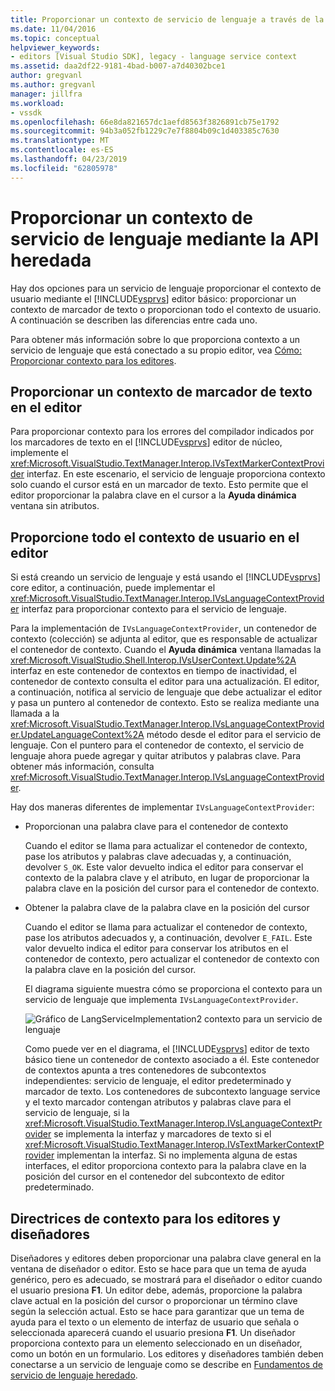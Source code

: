 ```yaml
---
title: Proporcionar un contexto de servicio de lenguaje a través de la API heredada | Microsoft Docs
ms.date: 11/04/2016
ms.topic: conceptual
helpviewer_keywords:
- editors [Visual Studio SDK], legacy - language service context
ms.assetid: daa2df22-9181-4bad-b007-a7d40302bce1
author: gregvanl
ms.author: gregvanl
manager: jillfra
ms.workload:
- vssdk
ms.openlocfilehash: 66e8da821657dc1aefd8563f3826891cb75e1792
ms.sourcegitcommit: 94b3a052fb1229c7e7f8804b09c1d403385c7630
ms.translationtype: MT
ms.contentlocale: es-ES
ms.lasthandoff: 04/23/2019
ms.locfileid: "62805978"
---
```

# <a name="provide-a-language-service-context-by-using-the-legacy-api"></a>Proporcionar un contexto de servicio de lenguaje mediante la API heredada
Hay dos opciones para un servicio de lenguaje proporcionar el contexto de usuario mediante el [!INCLUDE[vsprvs](../code-quality/includes/vsprvs_md.md)] editor básico: proporcionar un contexto de marcador de texto o proporcionan todo el contexto de usuario. A continuación se describen las diferencias entre cada uno.

 Para obtener más información sobre lo que proporciona contexto a un servicio de lenguaje que está conectado a su propio editor, vea [Cómo: Proporcionar contexto para los editores](../extensibility/how-to-provide-context-for-editors.md).

## <a name="provide-text-marker-context-to-the-editor"></a>Proporcionar un contexto de marcador de texto en el editor
 Para proporcionar contexto para los errores del compilador indicados por los marcadores de texto en el [!INCLUDE[vsprvs](../code-quality/includes/vsprvs_md.md)] editor de núcleo, implemente el <xref:Microsoft.VisualStudio.TextManager.Interop.IVsTextMarkerContextProvider> interfaz. En este escenario, el servicio de lenguaje proporciona contexto solo cuando el cursor está en un marcador de texto. Esto permite que el editor proporcionar la palabra clave en el cursor a la **Ayuda dinámica** ventana sin atributos.

## <a name="provide-all-user-context-to-the-editor"></a>Proporcione todo el contexto de usuario en el editor
 Si está creando un servicio de lenguaje y está usando el [!INCLUDE[vsprvs](../code-quality/includes/vsprvs_md.md)] core editor, a continuación, puede implementar el <xref:Microsoft.VisualStudio.TextManager.Interop.IVsLanguageContextProvider> interfaz para proporcionar contexto para el servicio de lenguaje.

 Para la implementación de `IVsLanguageContextProvider`, un contenedor de contexto (colección) se adjunta al editor, que es responsable de actualizar el contenedor de contexto. Cuando el **Ayuda dinámica** ventana llamadas la <xref:Microsoft.VisualStudio.Shell.Interop.IVsUserContext.Update%2A> interfaz en este contenedor de contextos en tiempo de inactividad, el contenedor de contexto consulta el editor para una actualización. El editor, a continuación, notifica al servicio de lenguaje que debe actualizar el editor y pasa un puntero al contenedor de contexto. Esto se realiza mediante una llamada a la <xref:Microsoft.VisualStudio.TextManager.Interop.IVsLanguageContextProvider.UpdateLanguageContext%2A> método desde el editor para el servicio de lenguaje. Con el puntero para el contenedor de contexto, el servicio de lenguaje ahora puede agregar y quitar atributos y palabras clave. Para obtener más información, consulta <xref:Microsoft.VisualStudio.TextManager.Interop.IVsLanguageContextProvider>.

 Hay dos maneras diferentes de implementar `IVsLanguageContextProvider`:

- Proporcionan una palabra clave para el contenedor de contexto

   Cuando el editor se llama para actualizar el contenedor de contexto, pase los atributos y palabras clave adecuadas y, a continuación, devolver `S_OK`. Este valor devuelto indica el editor para conservar el contexto de la palabra clave y el atributo, en lugar de proporcionar la palabra clave en la posición del cursor para el contenedor de contexto.

- Obtener la palabra clave de la palabra clave en la posición del cursor

   Cuando el editor se llama para actualizar el contenedor de contexto, pase los atributos adecuados y, a continuación, devolver `E_FAIL`. Este valor devuelto indica el editor para conservar los atributos en el contenedor de contexto, pero actualizar el contenedor de contexto con la palabra clave en la posición del cursor.

  El diagrama siguiente muestra cómo se proporciona el contexto para un servicio de lenguaje que implementa `IVsLanguageContextProvider`.

  ![Gráfico de LangServiceImplementation2](../extensibility/media/vslanguageservice2.gif "vsLanguageService2") contexto para un servicio de lenguaje

  Como puede ver en el diagrama, el [!INCLUDE[vsprvs](../code-quality/includes/vsprvs_md.md)] editor de texto básico tiene un contenedor de contexto asociado a él. Este contenedor de contextos apunta a tres contenedores de subcontextos independientes: servicio de lenguaje, el editor predeterminado y marcador de texto. Los contenedores de subcontexto language service y el texto marcador contengan atributos y palabras clave para el servicio de lenguaje, si la <xref:Microsoft.VisualStudio.TextManager.Interop.IVsLanguageContextProvider> se implementa la interfaz y marcadores de texto si el <xref:Microsoft.VisualStudio.TextManager.Interop.IVsTextMarkerContextProvider> implementan la interfaz. Si no implementa alguna de estas interfaces, el editor proporciona contexto para la palabra clave en la posición del cursor en el contenedor del subcontexto de editor predeterminado.

## <a name="context-guidelines-for-editors-and-designers"></a>Directrices de contexto para los editores y diseñadores
 Diseñadores y editores deben proporcionar una palabra clave general en la ventana de diseñador o editor. Esto se hace para que un tema de ayuda genérico, pero es adecuado, se mostrará para el diseñador o editor cuando el usuario presiona **F1**. Un editor debe, además, proporcione la palabra clave actual en la posición del cursor o proporcionar un término clave según la selección actual. Esto se hace para garantizar que un tema de ayuda para el texto o un elemento de interfaz de usuario que señala o seleccionada aparecerá cuando el usuario presiona **F1**. Un diseñador proporciona contexto para un elemento seleccionado en un diseñador, como un botón en un formulario. Los editores y diseñadores también deben conectarse a un servicio de lenguaje como se describe en [Fundamentos de servicio de lenguaje heredado](../extensibility/internals/legacy-language-service-essentials.md).